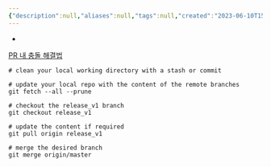 ```yaml
---
{"description":null,"aliases":null,"tags":null,"created":"2023-06-10T15:08:23","updated":"2023-07-15T21:33:04","title":"github issue, pull request 활용하기","dg-publish":true,"permalink":"/docs/github issue, pull request 활용하기/","dgPassFrontmatter":true}
---
```


- 

[PR 내 충돌 해결법](https://stackoverflow.com/questions/53346762/how-to-resolve-conflict-in-pull-request)

```
# clean your local working directory with a stash or commit

# update your local repo with the content of the remote branches
git fetch --all --prune

# checkout the release_v1 branch
git checkout release_v1 

# update the content if required
git pull origin release_v1 

# merge the desired branch
git merge origin/master
```
